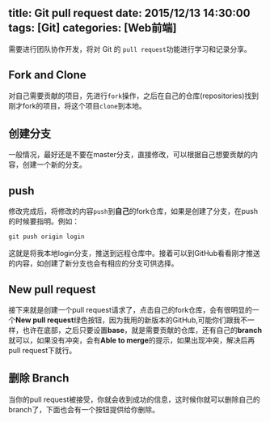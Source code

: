 title: Git pull request
date: 2015/12/13 14:30:00
tags: [Git]
categories: [Web前端]
---
需要进行团队协作开发，将对 Git 的 `pull request`功能进行学习和记录分享。
## Fork and Clone
对自己需要贡献的项目，先进行`fork`操作，之后在自己的仓库(repositories)找到刚才fork的项目，将这个项目`clone`到本地。
## 创建分支
一般情况，最好还是不要在master分支，直接修改，可以根据自己想要贡献的内容，创建一个新的分支。
<!--more-->
## push
修改完成后，将修改的内容`push`到**自己**的fork仓库，如果是创建了分支，在push的时候要指明。例如：
```javascript
git push origin login
```
这就是将我本地login分支，推送到远程仓库中。接着可以到GitHub看看刚才推送的内容，如创建了新分支也会有相应的分支可供选择。
## New pull request
接下来就是创建一个pull request请求了，点击自己的fork仓库，会有很明显的一个**New pull request**绿色按钮，因为我用的新版本的GitHub,可能你们跟我不一样，也许在底部，之后只要设置**base**，就是需要贡献的仓库，还有自己的**branch**就可以，如果没有冲突，会有**Able to merge**的提示，如果出现冲突，解决后再pull request下就行。
## 删除 Branch
当你的pull request被接受，你就会收到成功的信息，这时候你就可以删除自己的 branch了，下面也会有一个按钮提供给你删除。